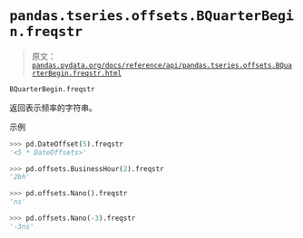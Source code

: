 # `pandas.tseries.offsets.BQuarterBegin.freqstr`

> 原文：[`pandas.pydata.org/docs/reference/api/pandas.tseries.offsets.BQuarterBegin.freqstr.html`](https://pandas.pydata.org/docs/reference/api/pandas.tseries.offsets.BQuarterBegin.freqstr.html)

```py
BQuarterBegin.freqstr
```

返回表示频率的字符串。

示例

```py
>>> pd.DateOffset(5).freqstr
'<5 * DateOffsets>' 
```

```py
>>> pd.offsets.BusinessHour(2).freqstr
'2bh' 
```

```py
>>> pd.offsets.Nano().freqstr
'ns' 
```

```py
>>> pd.offsets.Nano(-3).freqstr
'-3ns' 
```
